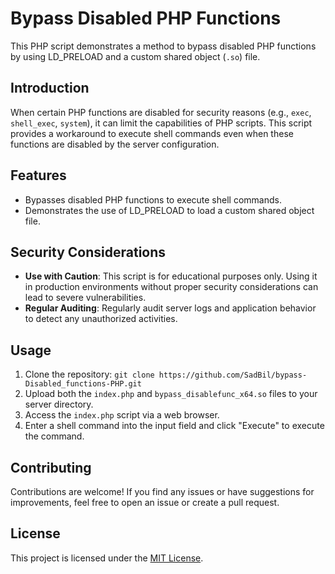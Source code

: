 # Bypass Disabled PHP Functions

This PHP script demonstrates a method to bypass disabled PHP functions by using LD_PRELOAD and a custom shared object (`.so`) file.

## Introduction

When certain PHP functions are disabled for security reasons (e.g., `exec`, `shell_exec`, `system`), it can limit the capabilities of PHP scripts. This script provides a workaround to execute shell commands even when these functions are disabled by the server configuration.

## Features

- Bypasses disabled PHP functions to execute shell commands.
- Demonstrates the use of LD_PRELOAD to load a custom shared object file.

## Security Considerations

- **Use with Caution**: This script is for educational purposes only. Using it in production environments without proper security considerations can lead to severe vulnerabilities.
- **Regular Auditing**: Regularly audit server logs and application behavior to detect any unauthorized activities.

## Usage

1. Clone the repository: `git clone https://github.com/SadBil/bypass-Disabled_functions-PHP.git`
2. Upload both the `index.php` and `bypass_disablefunc_x64.so` files to your server directory.
3. Access the `index.php` script via a web browser.
4. Enter a shell command into the input field and click "Execute" to execute the command.

## Contributing

Contributions are welcome! If you find any issues or have suggestions for improvements, feel free to open an issue or create a pull request.

## License

This project is licensed under the [MIT License](LICENSE).
